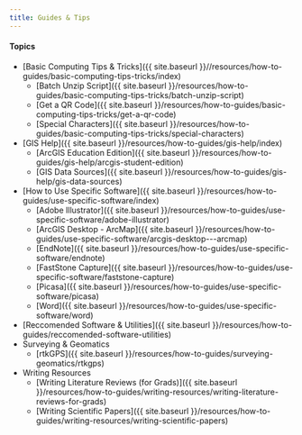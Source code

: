 ```yaml
---
title: Guides & Tips
---
```




#### Topics

- [Basic Computing Tips & Tricks]({{ site.baseurl }}//resources/how-to-guides/basic-computing-tips-tricks/index)
  - [Batch Unzip Script]({{ site.baseurl }}/resources/how-to-guides/basic-computing-tips-tricks/batch-unzip-script)
  - [Get a QR Code]({{ site.baseurl }}/resources/how-to-guides/basic-computing-tips-tricks/get-a-qr-code)
  - [Special Characters]({{ site.baseurl }}/resources/how-to-guides/basic-computing-tips-tricks/special-characters)
- [GIS Help]({{ site.baseurl }}/resources/how-to-guides/gis-help/index)
  - [ArcGIS Education Edition]({{ site.baseurl }}/resources/how-to-guides/gis-help/arcgis-student-edition)
  - [GIS Data Sources]({{ site.baseurl }}/resources/how-to-guides/gis-help/gis-data-sources)
- [How to Use Specific Software]({{ site.baseurl }}/resources/how-to-guides/use-specific-software/index)
  - [Adobe Illustrator]({{ site.baseurl }}/resources/how-to-guides/use-specific-software/adobe-illustrator)
  - [ArcGIS Desktop - ArcMap]({{ site.baseurl }}/resources/how-to-guides/use-specific-software/arcgis-desktop---arcmap)
  - [EndNote]({{ site.baseurl }}/resources/how-to-guides/use-specific-software/endnote)
  - [FastStone Capture]({{ site.baseurl }}/resources/how-to-guides/use-specific-software/faststone-capture)
  - [Picasa]({{ site.baseurl }}/resources/how-to-guides/use-specific-software/picasa)
  - [Word]({{ site.baseurl }}/resources/how-to-guides/use-specific-software/word)
- [Reccomended Software & Utilities]({{ site.baseurl }}/resources/how-to-guides/reccomended-software-utilities)
- Surveying & Geomatics
  - [rtkGPS]({{ site.baseurl }}/resources/how-to-guides/surveying-geomatics/rtkgps)
- Writing Resources
  - [Writing Literature Reviews (for Grads)]({{ site.baseurl }}/resources/how-to-guides/writing-resources/writing-literature-reviews-for-grads)
  - [Writing Scientific Papers]({{ site.baseurl }}/resources/how-to-guides/writing-resources/writing-scientific-papers)